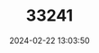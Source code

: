---
title: "33241"
category: "Pterocarpus indicus"
draft: false
date: 2024-02-22 13:03:50
languages:
  English: ["Amboyna Wood", "Burmese Rosewood", "Malay padauk", "Red Sandalwood"]
  French: ["Santal rouge"]
  Indonesian: ["Sonokembang"]
---